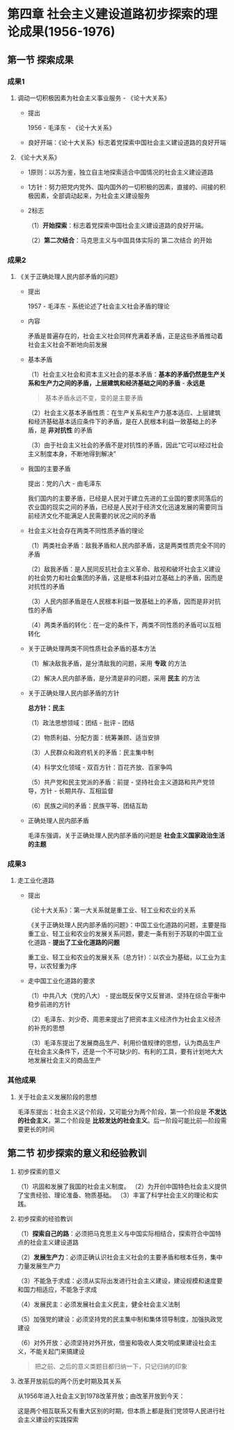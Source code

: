 # 第四章 社会主义建设道路初步探索的理论成果(1956-1976)

## 第一节 探索成果

### 成果1

1. 调动一切积极因素为社会主义事业服务 - 《论十大关系》

    - 提出

        1956 - 毛泽东 - 《论十大关系》

    - 良好开端：《论十大关系》标志着党探索中国社会主义建设道路的良好开端

2. 《论十大关系》

    - 1原则：以苏为鉴，独立自主地探索适合中国情况的社会主义建设道路

    - 1方针：努力把党内党外、国内国外的一切积极的因素，直接的、间接的积极因素，全部调动起来，为社会主义建设服务

    - 2标志

        （1）**开始探索**：标志着党探索中国社会主义建设道路的良好开端。

        （2）**第二次结合**：马克思主义与中国具体实际的 第二次结合 的开始

### 成果2

1. 《关于正确处理人民内部矛盾的问题》

    - 提出

        1957 - 毛泽东 - 系统论述了社会主义社会矛盾的理论

    - 内容

        矛盾是普遍存在的，社会主义社会同样充满着矛盾，正是这些矛盾推动着社会主义社会不断地向前发展

    - 基本矛盾

        （1）社会主义社会和资本主义社会的基本矛盾：**基本的矛盾仍然是生产关系和生产力之间的矛盾，上层建筑和经济基础之间的矛盾** - **永远是**

        > 基本矛盾永远不变，变的是主要矛盾

        （2）社会主义基本矛盾性质：在生产关系和生产力基本适应、上层建筑和经济基础基本适应条件下的矛盾，是在人民根本利益一致基础上的矛盾，是 **非对抗性** 的矛盾

        （3）由于社会主义社会的矛盾不是对抗性的矛盾，因此“它可以经过社会主义制度本身，不断地得到解决”

    - 我国的主要矛盾

        提出：党的八大 - 由毛泽东

        我们国内的主要矛盾，已经是人民对于建立先进的工业国的要求同落后的农业国的现实之间的矛盾，已经是人民对于经济文化迅速发展的需要同当前经济文化不能满足人民需要的状况之间的矛盾

    - 社会主义社会存在两类不同性质矛盾的理论

        （1）两类社会矛盾：敌我矛盾和人民内部矛盾，这是两类性质完全不同的矛盾

        （2）敌我矛盾：是人民同反抗社会主义革命、敌视和破坏社会主义建设的社会势力和社会集团的矛盾，这是根本利益对立基础上的矛盾，因而是对抗性的矛盾

        （3）人民内部矛盾是在人民根本利益一致基础上的矛盾，因而是非对抗性的矛盾
        
        （4）两类矛盾的转化：在一定的条件下，两类不同性质的矛盾可以互相转化

    - 关于正确处理两类不同性质社会矛盾的基本方法

        （1）解决敌我矛盾，是分清敌我的问题，采用 **专政** 的方法

        （2）解决人民内部矛盾，是分清是非的问题，采用 **民主** 的方法

    - 关于正确处理人民内部矛盾的方针

        **总方针：民主**

        （1）政法思想领域：团结 - 批评 - 团结

        （2）物质利益、分配方面：统筹兼顾、适当安排

        （3）人民群众和政府机关的矛盾：民主集中制

        （4）科学文化领域 - 双百方针：百花齐放、百家争鸣

        （5）共产党和民主党派的矛盾：前提 - 坚持社会主义道路和共产党领导，方针 - 长期共存、互相监督

        （6）民族之间的矛盾：民族平等、团结互助

    - 正确处理人民内部矛盾

        毛泽东强调，关于正确处理人民内部矛盾的问题是 **社会主义国家政治生活的主题**

### 成果3

1. 走工业化道路

    - 提出

        《论十大关系》：第一大关系就是重工业、轻工业和农业的关系

        《关于正确处理人民内部矛盾的问题》：中国工业化道路的问题，主要是指重工业、轻工业和农业的发展关系问题，要走一条有别于苏联的中国工业化道路 - **提出了工业化道路的问题**

        重工业、轻工业和农业的发展关系（总方针）：以农业为基础，以工业为主导，以农轻重为序

    - 走中国工业化道路的要求

        （1）中共八大（党的八大） - 提出既反保守又反冒进、坚持在综合平衡中稳步前进的方针

        （2）毛泽东、刘少奇、周恩来提出了把资本主义经济作为社会主义经济的补充的思想

        （3）毛泽东提出了发展商品生产、利用价值规律的思想，认为商品生产在社会主义条件下，还是一个不可缺少的、有利的工具，要有计划地大大地发展社会主义的商品生产

### 其他成果

1. 关于社会主义发展阶段的思想

    毛泽东提出：社会主义这个阶段，又可能分为两个阶段，第一个阶段是 **不发达的社会主义**，第二个阶段是 **比较发达的社会主义**。后一阶段可能比前—阶段需要更长的时间

## 第二节 初步探索的意义和经验教训

1. 初步探索的意义

    （1）巩固和发展了我国的社会主义制度。
    （2）为开创中国特色社会主义提供了宝贵经验、理论准备、物质基础。
    （3）丰富了科学社会主义的理论和实践。

2. 初步探索的经验教训

    （1）**探索自己的路**：必须把马克思主义与中国实际相结合，探索符合中国特点的社会主义建设道路

    （2）**发展生产力**：必须正确认识社会主义社会的主要矛盾和根本任务，集中力量发展生产力

    （3）不能急于求成：必须从实际出发进行社会主义建设，建设规模和速度要和国力相适应，不能急于求成

    （4）发展民主：必须发展社会主义民主，健全社会主义法制

    （5）加强党的建设：必须坚持党的民主集中制和集体领导制度，加强执政党建设

    （6）对外开放：必须坚持对外开放，借鉴和吸收人类文明成果建设社会主义，不能关起门来搞建设

    > 把之前、之后的意义类题目都归纳一下，只记归纳的印象

3. 改革开放前后的两个历史时期及其关系

    从1956年进入社会主义到1978改革开放；由改革开放到今天：

    这是两个相互联系又有重大区别的时期，但本质上都是我们党领导人民进行社会主义建设的实践探索